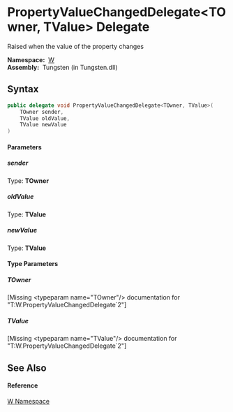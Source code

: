 PropertyValueChangedDelegate&lt;TOwner, TValue> Delegate
========================================================
   Raised when the value of the property changes

  **Namespace:**  [W][1]  
  **Assembly:**  Tungsten (in Tungsten.dll)

Syntax
------

```csharp
public delegate void PropertyValueChangedDelegate<TOwner, TValue>(
	TOwner sender,
	TValue oldValue,
	TValue newValue
)

```

#### Parameters

##### *sender*
Type: **TOwner**  


##### *oldValue*
Type: **TValue**  


##### *newValue*
Type: **TValue**  


#### Type Parameters

##### *TOwner*

[Missing &lt;typeparam name="TOwner"/> documentation for "T:W.PropertyValueChangedDelegate`2"]


##### *TValue*

[Missing &lt;typeparam name="TValue"/> documentation for "T:W.PropertyValueChangedDelegate`2"]



See Also
--------

#### Reference
[W Namespace][1]  

[1]: ../README.md